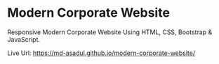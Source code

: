 # Modern Corporate Website
Responsive Modern Corporate Website Using HTML, CSS, Bootstrap & JavaScript.

Live Url: https://md-asadul.github.io/modern-corporate-website/
